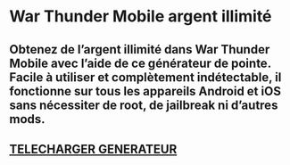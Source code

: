 # War Thunder Mobile argent illimité
## Obtenez de l’argent illimité dans War Thunder Mobile avec l’aide de ce générateur de pointe. Facile à utiliser et complètement indétectable, il fonctionne sur tous les appareils Android et iOS sans nécessiter de root, de jailbreak ni d’autres mods.

## [TELECHARGER GENERATEUR](https://cosmicfiles.info/cl/i/7d2evg)


